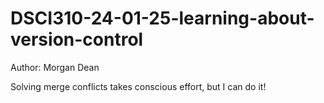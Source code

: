 # DSCI310-24-01-25-learning-about-version-control

Author: Morgan Dean

Solving merge conflicts takes conscious effort, but I can do it!
